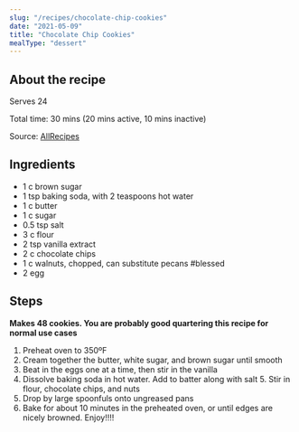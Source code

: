 ```yaml
---
slug: "/recipes/chocolate-chip-cookies"
date: "2021-05-09"
title: "Chocolate Chip Cookies"
mealType: "dessert"
---
```


## About the recipe

Serves 24

Total time: 30 mins (20 mins active, 10 mins inactive)

Source: [AllRecipes](https://www.allrecipes.com/recipe/10813/best-chocolate-chip-cookies/)

## Ingredients

- 1 c brown sugar
- 1 tsp baking soda, with 2 teaspoons hot water
- 1 c butter
- 1 c sugar
- 0.5 tsp salt
- 3 c flour
- 2 tsp vanilla extract
- 2 c chocolate chips
- 1 c walnuts, chopped, can substitute pecans #blessed
- 2 egg

## Steps

**Makes 48 cookies. You are probably good quartering this recipe for normal use cases**

1. Preheat oven to 350ºF
2. Cream together the butter, white sugar, and brown sugar until smooth
3. Beat in the eggs one at a time, then stir in the vanilla
4. Dissolve baking soda in hot water. Add to batter along with salt 5. Stir in flour, chocolate chips, and nuts
5. Drop by large spoonfuls onto ungreased pans
6. Bake for about 10 minutes in the preheated oven, or until edges are nicely browned. Enjoy!!!!
